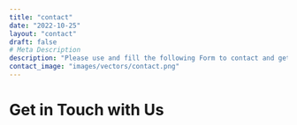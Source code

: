 ```yaml
---
title: "contact"
date: "2022-10-25"
layout: "contact"
draft: false
# Meta Description
description: "Please use and fill the following Form to contact and get in touch with Betterify."
contact_image: "images/vectors/contact.png"
---
```


# Get in Touch with Us
